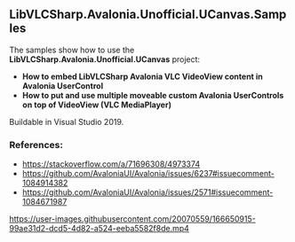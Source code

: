 ## LibVLCSharp.Avalonia.Unofficial.UCanvas.Samples

The samples show how to use the **LibVLCSharp.Avalonia.Unofficial.UCanvas** project: 

- **How to embed LibVLCSharp Avalonia VLC VideoView content in Avalonia UserControl** 
- **How to put and use multiple moveable custom Avalonia UserControls on top of VideoView (VLC MediaPlayer)**

Buildable in Visual Studio 2019.

### References:

- https://stackoverflow.com/a/71696308/4973374
- https://github.com/AvaloniaUI/Avalonia/issues/6237#issuecomment-1084914382
- https://github.com/AvaloniaUI/Avalonia/issues/2571#issuecomment-1084671987

https://user-images.githubusercontent.com/20070559/166650915-99ae31d2-dcd5-4d82-a524-eeba5582f8de.mp4
